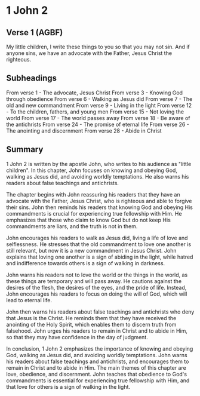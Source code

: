 # 1 John 2

## Verse 1 (AGBF)

My little children, I write these things to you so that you may not sin. And if anyone sins, we have an advocate with the Father, Jesus Christ the righteous.

## Subheadings

From verse 1 - The advocate, Jesus Christ
From verse 3 - Knowing God through obedience
From verse 6 - Walking as Jesus did
From verse 7 - The old and new commandment
From verse 9 - Living in the light
From verse 12 - To the children, fathers, and young men
From verse 15 - Not loving the world
From verse 17 - The world passes away
From verse 18 - Be aware of the antichrists
From verse 24 - The promise of eternal life
From verse 26 - The anointing and discernment
From verse 28 - Abide in Christ

## Summary

1 John 2 is written by the apostle John, who writes to his audience as "little children". In this chapter, John focuses on knowing and obeying God, walking as Jesus did, and avoiding worldly temptations. He also warns his readers about false teachings and antichrists.

The chapter begins with John reassuring his readers that they have an advocate with the Father, Jesus Christ, who is righteous and able to forgive their sins. John then reminds his readers that knowing God and obeying His commandments is crucial for experiencing true fellowship with Him. He emphasizes that those who claim to know God but do not keep His commandments are liars, and the truth is not in them.

John encourages his readers to walk as Jesus did, living a life of love and selflessness. He stresses that the old commandment to love one another is still relevant, but now it is a new commandment in Jesus Christ. John explains that loving one another is a sign of abiding in the light, while hatred and indifference towards others is a sign of walking in darkness.

John warns his readers not to love the world or the things in the world, as these things are temporary and will pass away. He cautions against the desires of the flesh, the desires of the eyes, and the pride of life. Instead, John encourages his readers to focus on doing the will of God, which will lead to eternal life.

John then warns his readers about false teachings and antichrists who deny that Jesus is the Christ. He reminds them that they have received the anointing of the Holy Spirit, which enables them to discern truth from falsehood. John urges his readers to remain in Christ and to abide in Him, so that they may have confidence in the day of judgment.

In conclusion, 1 John 2 emphasizes the importance of knowing and obeying God, walking as Jesus did, and avoiding worldly temptations. John warns his readers about false teachings and antichrists, and encourages them to remain in Christ and to abide in Him. The main themes of this chapter are love, obedience, and discernment. John teaches that obedience to God's commandments is essential for experiencing true fellowship with Him, and that love for others is a sign of walking in the light.